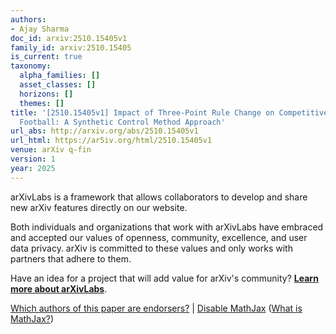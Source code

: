 ```yaml
---
authors:
- Ajay Sharma
doc_id: arxiv:2510.15405v1
family_id: arxiv:2510.15405
is_current: true
taxonomy:
  alpha_families: []
  asset_classes: []
  horizons: []
  themes: []
title: '[2510.15405v1] Impact of Three-Point Rule Change on Competitive Balance in
  Football: A Synthetic Control Method Approach'
url_abs: http://arxiv.org/abs/2510.15405v1
url_html: https://ar5iv.org/html/2510.15405v1
venue: arXiv q-fin
version: 1
year: 2025
---
```



arXivLabs is a framework that allows collaborators to develop and share new arXiv features directly on our website.

Both individuals and organizations that work with arXivLabs have embraced and accepted our values of openness, community, excellence, and user data privacy. arXiv is committed to these values and only works with partners that adhere to them.

Have an idea for a project that will add value for arXiv's community? [**Learn more about arXivLabs**](https://info.arxiv.org/labs/index.html).

[Which authors of this paper are endorsers?](/auth/show-endorsers/2510.15405) |
[Disable MathJax](javascript:setMathjaxCookie()) ([What is MathJax?](https://info.arxiv.org/help/mathjax.html))